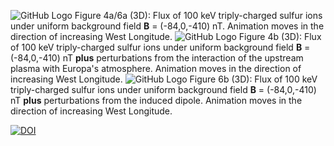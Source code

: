 ![GitHub Logo](/Animation_2.gif)
Figure 4a/6a (3D): Flux of 100 keV triply-charged sulfur ions under uniform background field **B** = (-84,0,-410) nT. Animation moves in the direction of increasing West Longitude.
![GitHub Logo](/Animation_1.gif)
Figure 4b (3D): Flux of 100 keV triply-charged sulfur ions under uniform background field **B** = (-84,0,-410) nT **plus** perturbations from the interaction of the upstream plasma with Europa's atmosphere. Animation moves in the direction of increasing West Longitude.
![GitHub Logo](/Animation_4.gif)
Figure 6b (3D): Flux of 100 keV triply-charged sulfur ions under uniform background field **B** = (-84,0,-410) nT **plus** perturbations from the induced dipole. Animation moves in the direction of increasing West Longitude.


[![DOI](https://zenodo.org/badge/292410054.svg)](https://zenodo.org/badge/latestdoi/292410054)

